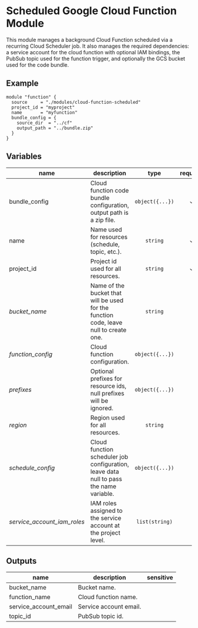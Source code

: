 # Scheduled Google Cloud Function Module

This module manages a background Cloud Function scheduled via a recurring Cloud Scheduler job. It also manages the required dependencies: a service account for the cloud function with optional IAM bindings, the PubSub topic used for the function trigger, and optionally the GCS bucket used for the code bundle.

## Example

```hcl
module "function" {
  source     = "./modules/cloud-function-scheduled"
  project_id = "myproject"
  name       = "myfunction"
  bundle_config = {
    source_dir  = "../cf"
    output_path = "../bundle.zip"
  }
}
```

<!-- BEGIN TFDOC -->
## Variables

| name | description | type | required | default |
|---|---|:---: |:---:|:---:|
| bundle_config | Cloud function code bundle configuration, output path is a zip file. | <code title="object&#40;&#123;&#10;source_dir  &#61; string&#10;output_path &#61; string&#10;&#125;&#41;">object({...})</code> | ✓ |  |
| name | Name used for resources (schedule, topic, etc.). | <code title="">string</code> | ✓ |  |
| project_id | Project id used for all resources. | <code title="">string</code> | ✓ |  |
| *bucket_name* | Name of the bucket that will be used for the function code, leave null to create one. | <code title="">string</code> |  | <code title="">null</code> |
| *function_config* | Cloud function configuration. | <code title="object&#40;&#123;&#10;entry_point &#61; string&#10;instances   &#61; number&#10;memory      &#61; number&#10;runtime     &#61; string&#10;timeout     &#61; number&#10;&#125;&#41;">object({...})</code> |  | <code title="&#123;&#10;entry_point &#61; &#34;main&#34;&#10;instances   &#61; 1&#10;memory      &#61; 256&#10;runtime     &#61; &#34;python37&#34;&#10;timeout     &#61; 180&#10;&#125;">...</code> |
| *prefixes* | Optional prefixes for resource ids, null prefixes will be ignored. | <code title="object&#40;&#123;&#10;bucket          &#61; string&#10;function        &#61; string&#10;job             &#61; string&#10;service_account &#61; string&#10;topic           &#61; string&#10;&#125;&#41;">object({...})</code> |  | <code title="">null</code> |
| *region* | Region used for all resources. | <code title="">string</code> |  | <code title="">us-central1</code> |
| *schedule_config* | Cloud function scheduler job configuration, leave data null to pass the name variable. | <code title="object&#40;&#123;&#10;pubsub_data &#61; string&#10;schedule    &#61; string&#10;time_zone   &#61; string&#10;&#125;&#41;">object({...})</code> |  | <code title="&#123;&#10;schedule    &#61; &#34;&#42;&#47;10 &#42; &#42; &#42; &#42;&#34;&#10;pubsub_data &#61; null&#10;time_zone   &#61; &#34;UTC&#34;&#10;&#125;">...</code> |
| *service_account_iam_roles* | IAM roles assigned to the service account at the project level. | <code title="list&#40;string&#41;">list(string)</code> |  | <code title="">[]</code> |

## Outputs

| name | description | sensitive |
|---|---|:---:|
| bucket_name | Bucket name. |  |
| function_name | Cloud function name. |  |
| service_account_email | Service account email. |  |
| topic_id | PubSub topic id. |  |
<!-- END TFDOC -->
